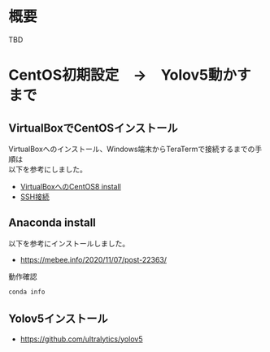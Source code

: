 # 概要

TBD

# CentOS初期設定　→　Yolov5動かすまで

## VirtualBoxでCentOSインストール

VirtualBoxへのインストール、Windows端末からTeraTermで接続するまでの手順は  
以下を参考にしました。  

 - [VirtualBoxへのCentOS8 install](https://qiita.com/yasushi-jp/items/01b4829a36272954719f)
 - [SSH接続](https://chibashi.me/development/centos8-ssh-2004/)

## Anaconda install

以下を参考にインストールしました。

- https://mebee.info/2020/11/07/post-22363/

動作確認

```
conda info
```

## Yolov5インストール

- https://github.com/ultralytics/yolov5



